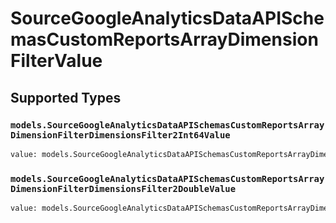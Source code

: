 # SourceGoogleAnalyticsDataAPISchemasCustomReportsArrayDimensionFilterValue


## Supported Types

### `models.SourceGoogleAnalyticsDataAPISchemasCustomReportsArrayDimensionFilterDimensionsFilter2Int64Value`

```python
value: models.SourceGoogleAnalyticsDataAPISchemasCustomReportsArrayDimensionFilterDimensionsFilter2Int64Value = /* values here */
```

### `models.SourceGoogleAnalyticsDataAPISchemasCustomReportsArrayDimensionFilterDimensionsFilter2DoubleValue`

```python
value: models.SourceGoogleAnalyticsDataAPISchemasCustomReportsArrayDimensionFilterDimensionsFilter2DoubleValue = /* values here */
```

